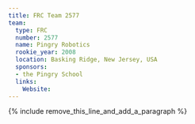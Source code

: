 ```yaml
---
title: FRC Team 2577
team:
  type: FRC
  number: 2577
  name: Pingry Robotics
  rookie_year: 2008
  location: Basking Ridge, New Jersey, USA
  sponsors:
  - the Pingry School
  links:
    Website:
---
```


{% include remove_this_line_and_add_a_paragraph %}